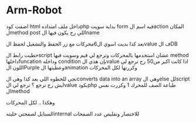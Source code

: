 # Arm-Robot
اضفت كود html داخل ملف امتدادهphp  بداية سويت form فيه اسم الaction المكان لmethod post اللي رح يكون فيها الname 

بعد كذا بديت اسوي ال6محركات مع زر الحفظ والتشغيل لحفظ الvalue ف الDB  

حطيت رابط الscript عشان استخدمها بالمحركات  وترجع لي قيم وسويت فيها method داخلهاfuncation وداخله condition بإن هذي الvalue اذا كانت اكبر من50 رح ترجع لي اللون الPurple وعطيتها الanimation وكررتها لكل المحركات  

نجي للخطوه اللي بعد كذا وهي الconverts data into an array  وهي الelse للscript  ايش رح ترجع ؟ ترجع لي الvalue بكودphp طباعة الصف للمحرك 1 وكررت نفس الmethod 

وهكذا .. لكل المحركات


الستايل لصفحتي خليتهinternal للاختصار وتقليص عدد الصفحات
